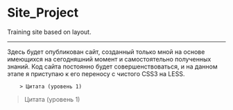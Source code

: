 # Site_Project
Training site based on layout.
____

Здесь будет опубликован сайт, созданный только мной на основе имеющихся на сегодняшний момент и самостоятельно полученных знаний. Код сайта постоянно будет совершенствоваться, и на данном этапе я приступаю к его переносу с чистого CSS3 на LESS.

```
    > Цитата (уровень 1)  
```
> Цитата (уровень 1)  
